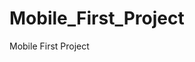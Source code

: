 # Mobile_First_Project
Mobile First Project
<!-- TO DO:
x particles.js 
x ktos powie bla bla bla
x dodac te jebane particle
-->
